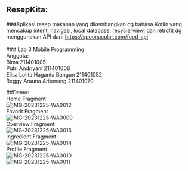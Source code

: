 ## ResepKita: 
###Aplikasi resep makanan yang dikembangkan dg bahasa Kotlin yang mencakup intent, navigasi, local database, recyclerview, dan retrofit dg menggunakan API dari: https://spoonacular.com/food-api
<br />
<br /> ### Lab 3 Mobile Programming
<br /> Anggota:
<br /> Bima 211401005
<br /> Putri Andriyani 211401008
<br /> Elisa Lolita Haganta Bangun 211401052
<br /> Reggy Arauna Aritonang 211401070

##Demo:<br/>
Home Fragment <br/>
![IMG-20231225-WA0012](https://github.com/putridriyani/UASMP3/assets/114595104/2e0a0c40-b1d4-44e7-b245-28647c58a75c)
<br/>
Favorit Fragment<br/>
![IMG-20231225-WA0009](https://github.com/putridriyani/UASMP3/assets/114595104/d1d59606-bcca-4607-b750-2a636c0f379b)
<br/>
Overview Fragment<br/>
![IMG-20231225-WA0013](https://github.com/putridriyani/UASMP3/assets/114595104/c181dc19-998c-40d8-89cf-b88a160253b1)
<br/>
Ingredient Fragment<br/>
![IMG-20231225-WA0014](https://github.com/putridriyani/UASMP3/assets/114595104/9e083986-124e-49d2-b9c1-6bf2ed42a039)
<br/>
Profile Fragment<br/>
![IMG-20231225-WA0010](https://github.com/putridriyani/UASMP3/assets/114595104/1fa5080c-4b09-4446-8cde-7493e8c0aee7)
<br/>
![IMG-20231225-WA0011](https://github.com/putridriyani/UASMP3/assets/114595104/951dd661-eb34-4918-94d1-59c799ccdccc)

